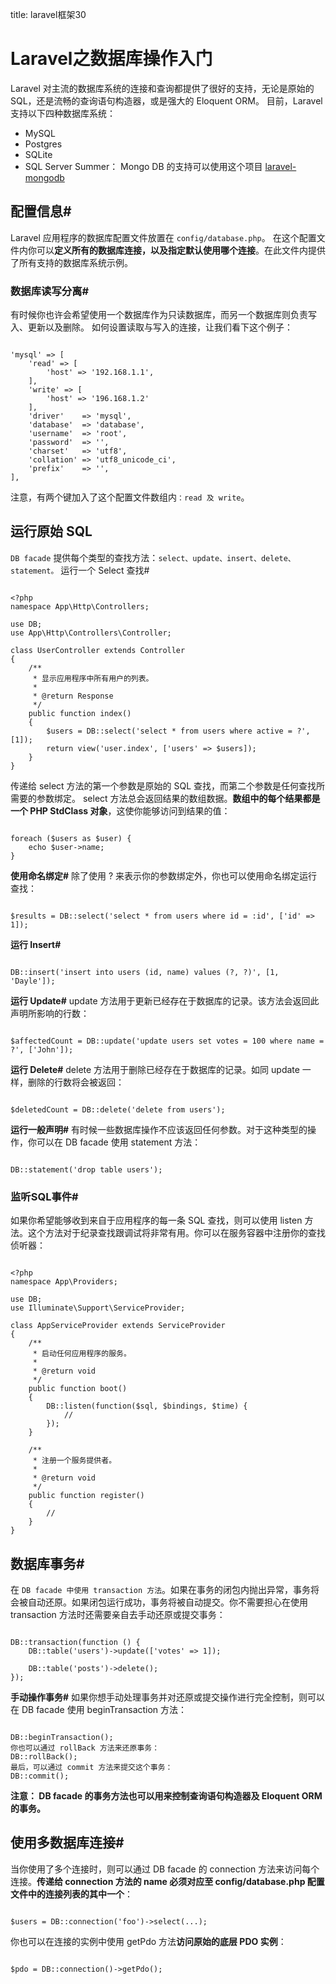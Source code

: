 title: laravel框架30 

#  Laravel之数据库操作入门 
Laravel 对主流的数据库系统的连接和查询都提供了很好的支持，无论是原始的 SQL，还是流畅的查询语句构造器，或是强大的 Eloquent ORM。
目前，Laravel 支持以下四种数据库系统：
  * MySQL
  * Postgres
  * SQLite
  * SQL Server
Summer： Mongo DB 的支持可以使用这个项目 [laravel-mongodb](https://github.com/jenssegers/laravel-mongodb)

##  配置信息# 
Laravel 应用程序的数据库配置文件放置在 ` config/database.php `。
在这个配置文件内你可以**定义所有的数据库连接，以及指定默认使用哪个连接**。在此文件内提供了所有支持的数据库系统示例。
###  数据库读写分离# 
有时候你也许会希望使用一个数据库作为只读数据库，而另一个数据库则负责写入、更新以及删除。
如何设置读取与写入的连接，让我们看下这个例子：
```

'mysql' => [
    'read' => [
        'host' => '192.168.1.1',
    ],
    'write' => [
        'host' => '196.168.1.2'
    ],
    'driver'    => 'mysql',
    'database'  => 'database',
    'username'  => 'root',
    'password'  => '',
    'charset'   => 'utf8',
    'collation' => 'utf8_unicode_ci',
    'prefix'    => '',
],

```
注意，有两个键加入了这个配置文件数组内` ：read 及 write `。

##  运行原始 SQL 
` DB facade ` 提供每个类型的查找方法：` select、update、insert、delete、statement。 `
运行一个 Select 查找#
```

<?php
namespace App\Http\Controllers;

use DB;
use App\Http\Controllers\Controller;

class UserController extends Controller
{
    /**
     * 显示应用程序中所有用户的列表。
     *
     * @return Response
     */
    public function index()
    {
        $users = DB::select('select * from users where active = ?', [1]);
        return view('user.index', ['users' => $users]);
    }
}

```
传递给 select 方法的第一个参数是原始的 SQL 查找，而第二个参数是任何查找所需要的参数绑定。
select 方法总会返回结果的数组数据。**数组中的每个结果都是一个 PHP StdClass 对象**，这使你能够访问到结果的值：
```

foreach ($users as $user) {
    echo $user->name;
}

```
**使用命名绑定#**
除了使用 ? 来表示你的参数绑定外，你也可以使用命名绑定运行查找：
```

$results = DB::select('select * from users where id = :id', ['id' => 1]);

```
**运行 Insert#**
```

DB::insert('insert into users (id, name) values (?, ?)', [1, 'Dayle']);

```
**运行 Update#**
update 方法用于更新已经存在于数据库的记录。该方法会返回此声明所影响的行数：
```

$affectedCount = DB::update('update users set votes = 100 where name = ?', ['John']);

```
**运行 Delete#**
delete 方法用于删除已经存在于数据库的记录。如同 update 一样，删除的行数将会被返回：
```

$deletedCount = DB::delete('delete from users');

```
**运行一般声明#**
有时候一些数据库操作不应该返回任何参数。对于这种类型的操作，你可以在 DB facade 使用 statement 方法：
```

DB::statement('drop table users');

```

###  监听SQL事件# 
如果你希望能够收到来自于应用程序的每一条 SQL 查找，则可以使用 listen 方法。这个方法对于纪录查找跟调试将非常有用。你可以在服务容器中注册你的查找侦听器：
```

<?php
namespace App\Providers;

use DB;
use Illuminate\Support\ServiceProvider;

class AppServiceProvider extends ServiceProvider
{
    /**
     * 启动任何应用程序的服务。
     *
     * @return void
     */
    public function boot()
    {
        DB::listen(function($sql, $bindings, $time) {
            //
        });
    }

    /**
     * 注册一个服务提供者。
     *
     * @return void
     */
    public function register()
    {
        //
    }
}

```

##  数据库事务# 
在 ` DB facade 中使用 transaction 方法 `。如果在事务的闭包内抛出异常，事务将会被自动还原。如果闭包运行成功，事务将被自动提交。你不需要担心在使用 transaction 方法时还需要亲自去手动还原或提交事务：
```

DB::transaction(function () {
    DB::table('users')->update(['votes' => 1]);

    DB::table('posts')->delete();
});

```
**手动操作事务#**
如果你想手动处理事务并对还原或提交操作进行完全控制，则可以在 DB facade 使用 beginTransaction 方法：
```

DB::beginTransaction();
你也可以通过 rollBack 方法来还原事务：
DB::rollBack();
最后，可以通过 commit 方法来提交这个事务：
DB::commit();

```
**注意： DB facade 的事务方法也可以用来控制查询语句构造器及 Eloquent ORM 的事务。**

##  使用多数据库连接# 
当你使用了多个连接时，则可以通过 DB facade 的 connection 方法来访问每个连接。**传递给 connection 方法的 name 必须对应至 config/database.php 配置文件中的连接列表的其中一个**：
```

$users = DB::connection('foo')->select(...);

```
你也可以在连接的实例中使用 getPdo 方法**访问原始的底层 PDO 实例**：
```

$pdo = DB::connection()->getPdo();

```